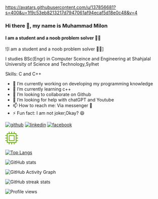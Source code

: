 https://avatars.githubusercontent.com/u/137856681?s=400&u=1f9c53eb8213217d7947061af94ecaf5d18e0c48&v=4
### Hi there 👋, my name is Muhammad Milon
#### I am a student and a noob problem solver 👨‍💻
![I am a student and a noob problem solver 👨‍💻]

I studies BSc(Engr) in Computer Sceince and Engineering at Shahjalal University of Science and Technology,Sylhet

Skills: C and C++

- 🔭 I’m currently working on developing my programming knowledge 
- 🌱 I’m currently learning c++ 
- 👯 I’m looking to collaborate on Github 
- 🤔 I’m looking for help with chatGPT and Youtube 
- 📫 How to reach me: Via messenger 🤔 
- ⚡ Fun fact: I am not joker,Okay? 😄 


[<img src='https://cdn.jsdelivr.net/npm/simple-icons@3.0.1/icons/github.svg' alt='github' height='40'>](https://github.com/muhammadMilon)  [<img src='https://cdn.jsdelivr.net/npm/simple-icons@3.0.1/icons/linkedin.svg' alt='linkedin' height='40'>](https://www.linkedin.com/in/https://www.linkedin.com/in/muhammadmilon//)  [<img src='https://cdn.jsdelivr.net/npm/simple-icons@3.0.1/icons/facebook.svg' alt='facebook' height='40'>](https://www.facebook.com/https://www.facebook.com/milonvai143)  

<a href='https://docs.github.com/en/developers'><img src='https://raw.githubusercontent.com/acervenky/animated-github-badges/master/assets/devbadge.gif' width='40' height='40'></a> 

[![Top Langs](https://github-readme-stats.vercel.app/api/top-langs/?username=muhammadMilon)](https://github.com/anuraghazra/github-readme-stats)

![GitHub stats](https://github-readme-stats.vercel.app/api?username=muhammadMilon&show_icons=true&count_private=true)  

![GitHub Activity Graph](https://activity-graph.herokuapp.com/graph?username=muhammadMilon)  

![GitHub streak stats](https://streak-stats.demolab.com/?user=muhammadMilon)  

![Profile views](https://gpvc.arturio.dev/muhammadMilon)  
